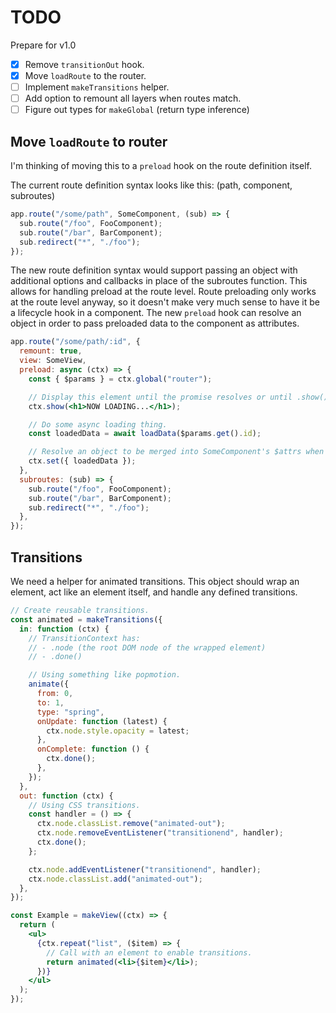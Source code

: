 # TODO

Prepare for v1.0

- [x] Remove `transitionOut` hook.
- [x] Move `loadRoute` to the router.
- [ ] Implement `makeTransitions` helper.
- [ ] Add option to remount all layers when routes match.
- [ ] Figure out types for `makeGlobal` (return type inference)

## Move `loadRoute` to router

I'm thinking of moving this to a `preload` hook on the route definition itself.

The current route definition syntax looks like this: (path, component, subroutes)

```jsx
app.route("/some/path", SomeComponent, (sub) => {
  sub.route("/foo", FooComponent);
  sub.route("/bar", BarComponent);
  sub.redirect("*", "./foo");
});
```

The new route definition syntax would support passing an object with additional options and callbacks in place of the subroutes function. This allows for handling preload at the route level. Route preloading only works at the route level anyway, so it doesn't make very much sense to have it be a lifecycle hook in a component. The new `preload` hook can resolve an object in order to pass preloaded data to the component as attributes.

```jsx
app.route("/some/path/:id", {
  remount: true,
  view: SomeView,
  preload: async (ctx) => {
    const { $params } = ctx.global("router");

    // Display this element until the promise resolves or until .show() is called with something else.
    ctx.show(<h1>NOW LOADING...</h1>);

    // Do some async loading thing.
    const loadedData = await loadData($params.get().id);

    // Resolve an object to be merged into SomeComponent's $attrs when connected.
    ctx.set({ loadedData });
  },
  subroutes: (sub) => {
    sub.route("/foo", FooComponent);
    sub.route("/bar", BarComponent);
    sub.redirect("*", "./foo");
  },
});
```

## Transitions

We need a helper for animated transitions. This object should wrap an element, act like an element itself, and handle any defined transitions.

```jsx
// Create reusable transitions.
const animated = makeTransitions({
  in: function (ctx) {
    // TransitionContext has:
    // - .node (the root DOM node of the wrapped element)
    // - .done()

    // Using something like popmotion.
    animate({
      from: 0,
      to: 1,
      type: "spring",
      onUpdate: function (latest) {
        ctx.node.style.opacity = latest;
      },
      onComplete: function () {
        ctx.done();
      },
    });
  },
  out: function (ctx) {
    // Using CSS transitions.
    const handler = () => {
      ctx.node.classList.remove("animated-out");
      ctx.node.removeEventListener("transitionend", handler);
      ctx.done();
    };

    ctx.node.addEventListener("transitionend", handler);
    ctx.node.classList.add("animated-out");
  },
});

const Example = makeView((ctx) => {
  return (
    <ul>
      {ctx.repeat("list", ($item) => {
        // Call with an element to enable transitions.
        return animated(<li>{$item}</li>);
      })}
    </ul>
  );
});
```
